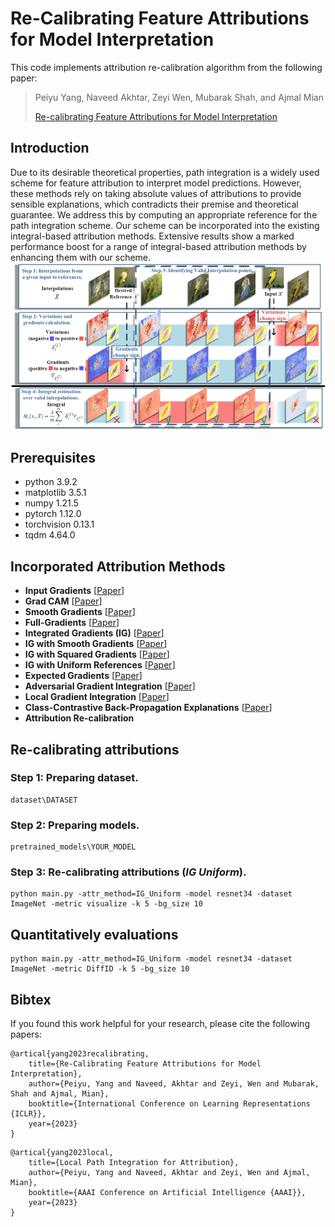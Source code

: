 # Re-Calibrating Feature Attributions for Model Interpretation

This code implements attribution re-calibration algorithm from the following paper:

> Peiyu Yang, Naveed Akhtar, Zeyi Wen, Mubarak Shah, and Ajmal Mian
>
> [Re-calibrating Feature Attributions for Model Interpretation](https://scholar.google.com/citations?view_op=view_citation&hl=en&user=Xqmlj18AAAAJ&sortby=pubdate&citation_for_view=Xqmlj18AAAAJ:kzcrU_BdoSEC)


## Introduction
Due to its desirable theoretical properties, path integration is a widely used scheme for feature attribution to interpret model predictions. However, these methods rely on taking absolute values of attributions to provide sensible explanations, which contradicts their premise and theoretical guarantee. We address this by computing an appropriate reference for the path integration scheme. Our scheme can be incorporated into the existing integral-based attribution methods. Extensive results show a marked performance boost for a range of integral-based attribution methods by enhancing them with our scheme.
![LPI](figs/attribution_recalibration.png)

## Prerequisites

- python 3.9.2
- matplotlib 3.5.1
- numpy 1.21.5
- pytorch 1.12.0
- torchvision 0.13.1
- tqdm 4.64.0

## Incorporated Attribution Methods
- **Input Gradients** [[Paper](https://arxiv.org/pdf/1312.6034.pdf)]
- **Grad CAM** [[Paper](https://openaccess.thecvf.com/content_ICCV_2017/papers/Selvaraju_Grad-CAM_Visual_Explanations_ICCV_2017_paper.pdf)]
- **Smooth Gradients** [[Paper](https://arxiv.org/pdf/1706.03825.pdf?source=post_page---------------------------)]
- **Full-Gradients** [[Paper](https://proceedings.neurips.cc/paper/2019/file/80537a945c7aaa788ccfcdf1b99b5d8f-Paper.pdf)]
- **Integrated Gradients (IG)** [[Paper](http://proceedings.mlr.press/v70/sundararajan17a/sundararajan17a.pdf)]
- **IG with Smooth Gradients** [[Paper](https://arxiv.org/pdf/1706.03825.pdf?source=post_page---------------------------)]
- **IG with Squared Gradients** [[Paper](https://proceedings.neurips.cc/paper/2019/file/fe4b8556000d0f0cae99daa5c5c5a410-Paper.pdf)]
- **IG with Uniform References** [[Paper](https://distill.pub/2020/attribution-baselines/?utm_source=researcher_app&utm_medium=referral&utm_campaign=RESR_MRKT_Researcher_inbound)]
- **Expected Gradients** [[Paper](https://openreview.net/pdf?id=rygPm64tDH)]
- **Adversarial Gradient Integration** [[Paper](https://www.ijcai.org/proceedings/2021/0396.pdf)]
- **Local Gradient Integration** [[Paper](https://scholar.google.com.au/citations?view_op=view_citation&hl=zh-CN&user=Xqmlj18AAAAJ&sortby=pubdate&citation_for_view=Xqmlj18AAAAJ:W5xh706n7nkC)]
- **Class-Contrastive Back-Propagation Explanations** [[Paper](https://scholar.google.com.au/citations?view_op=view_citation&hl=zh-CN&user=Xqmlj18AAAAJ&sortby=pubdate&citation_for_view=Xqmlj18AAAAJ:W5xh706n7nkC)]
- **Attribution Re-calibration**

## Re-calibrating attributions

### Step 1: Preparing dataset.
```
dataset\DATASET
```

### Step 2: Preparing models.
```
pretrained_models\YOUR_MODEL
```

### Step 3: Re-calibrating attributions (*IG Uniform*).

```
python main.py -attr_method=IG_Uniform -model resnet34 -dataset ImageNet -metric visualize -k 5 -bg_size 10
```

## Quantitatively evaluations
```
python main.py -attr_method=IG_Uniform -model resnet34 -dataset ImageNet -metric DiffID -k 5 -bg_size 10
```

## Bibtex
If you found this work helpful for your research, please cite the following papers:
```
@artical{yang2023recalibrating,
    title={Re-Calibrating Feature Attributions for Model Interpretation},
    author={Peiyu, Yang and Naveed, Akhtar and Zeyi, Wen and Mubarak, Shah and Ajmal, Mian},
    booktitle={International Conference on Learning Representations {ICLR}},
    year={2023}
}
```
```
@artical{yang2023local,
    title={Local Path Integration for Attribution},
    author={Peiyu, Yang and Naveed, Akhtar and Zeyi, Wen and Ajmal, Mian},
    booktitle={AAAI Conference on Artificial Intelligence {AAAI}},
    year={2023}
}
```